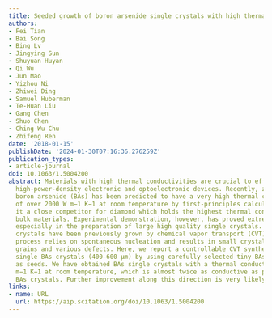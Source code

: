 ```yaml
---
title: Seeded growth of boron arsenide single crystals with high thermal conductivity
authors:
- Fei Tian
- Bai Song
- Bing Lv
- Jingying Sun
- Shuyuan Huyan
- Qi Wu
- Jun Mao
- Yizhou Ni
- Zhiwei Ding
- Samuel Huberman
- Te-Huan Liu
- Gang Chen
- Shuo Chen
- Ching-Wu Chu
- Zhifeng Ren
date: '2018-01-15'
publishDate: '2024-01-30T07:16:36.276259Z'
publication_types:
- article-journal
doi: 10.1063/1.5004200
abstract: Materials with high thermal conductivities are crucial to effectively cooling
  high-power-density electronic and optoelectronic devices. Recently, zinc-blende
  boron arsenide (BAs) has been predicted to have a very high thermal conductivity
  of over 2000 W m−1 K−1 at room temperature by first-principles calculations, rendering
  it a close competitor for diamond which holds the highest thermal conductivity among
  bulk materials. Experimental demonstration, however, has proved extremely challenging,
  especially in the preparation of large high quality single crystals. Although BAs
  crystals have been previously grown by chemical vapor transport (CVT), the growth
  process relies on spontaneous nucleation and results in small crystals with multiple
  grains and various defects. Here, we report a controllable CVT synthesis of large
  single BAs crystals (400–600 μm) by using carefully selected tiny BAs single crystals
  as seeds. We have obtained BAs single crystals with a thermal conductivity of 351 ± 21 W
  m−1 K−1 at room temperature, which is almost twice as conductive as previously reported
  BAs crystals. Further improvement along this direction is very likely.
links:
- name: URL
  url: https://aip.scitation.org/doi/10.1063/1.5004200
---
```

